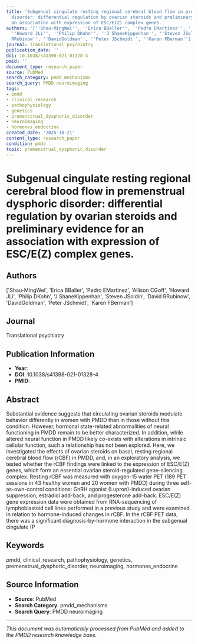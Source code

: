 ```yaml
---
title: 'Subgenual cingulate resting regional cerebral blood flow in premenstrual dysphoric
  disorder: differential regulation by ovarian steroids and preliminary evidence for
  an association with expression of ESC/E(Z) complex genes.'
authors: '[''Shau-MingWei'', ''Erica BBaller'', ''Pedro EMartinez'', ''Allison CGoff'',
  ''Howard JLi'', ''Philip DKohn'', ''J ShaneKippenhan'', ''Steven JSoldin'', ''David
  RRubinow'', ''DavidGoldman'', ''Peter JSchmidt'', ''Karen FBerman'']'
journal: Translational psychiatry
publication_date: ''
doi: 10.1038/s41398-021-01328-4
pmid: ''
document_type: research_paper
source: PubMed
search_category: pmdd_mechanisms
search_query: PMDD neuroimaging
tags:
- pmdd
- clinical_research
- pathophysiology
- genetics
- premenstrual_dysphoric_disorder
- neuroimaging
- hormones_endocrine
created_date: '2025-10-21'
content_type: research_paper
condition: pmdd
topic: premenstrual_dysphoric_disorder
---
```


# Subgenual cingulate resting regional cerebral blood flow in premenstrual dysphoric disorder: differential regulation by ovarian steroids and preliminary evidence for an association with expression of ESC/E(Z) complex genes.

## Authors
['Shau-MingWei', 'Erica BBaller', 'Pedro EMartinez', 'Allison CGoff', 'Howard JLi', 'Philip DKohn', 'J ShaneKippenhan', 'Steven JSoldin', 'David RRubinow', 'DavidGoldman', 'Peter JSchmidt', 'Karen FBerman']

## Journal
Translational psychiatry

## Publication Information
- **Year**: 
- **DOI**: 10.1038/s41398-021-01328-4
- **PMID**: 

## Abstract
Substantial evidence suggests that circulating ovarian steroids modulate behavior differently in women with PMDD than in those without this condition. However, hormonal state-related abnormalities of neural functioning in PMDD remain to be better characterized. In addition, while altered neural function in PMDD likely co-exists with alterations in intrinsic cellular function, such a relationship has not been explored. Here, we investigated the effects of ovarian steroids on basal, resting regional cerebral blood flow (rCBF) in PMDD, and, in an exploratory analysis, we tested whether the rCBF findings were linked to the expression of ESC/E(Z) genes, which form an essential ovarian steroid-regulated gene-silencing complex. Resting rCBF was measured with oxygen-15 water PET (189 PET sessions in 43 healthy women and 20 women with PMDD) during three self-as-own-control conditions: GnRH agonist (Lupron)-induced ovarian suppression, estradiol add-back, and progesterone add-back. ESC/E(Z) gene expression data were obtained from RNA-sequencing of lymphoblastoid cell lines performed in a previous study and were examined in relation to hormone-induced changes in rCBF. In the rCBF PET data, there was a significant diagnosis-by-hormone interaction in the subgenual cingulate (P

## Keywords
pmdd, clinical_research, pathophysiology, genetics, premenstrual_dysphoric_disorder, neuroimaging, hormones_endocrine

## Source Information
- **Source**: PubMed
- **Search Category**: pmdd_mechanisms
- **Search Query**: PMDD neuroimaging

---
*This document was automatically processed from PubMed and added to the PMDD research knowledge base.*
